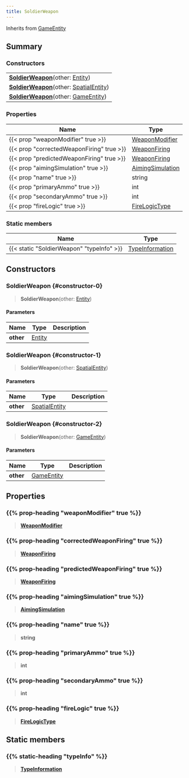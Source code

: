 ```yaml
---
title: SoldierWeapon
---
```


Inherits from [GameEntity](/vext/ref/client/type/gameentity)

## Summary

### Constructors

|  |
| --- |
| **[SoldierWeapon](#constructor-0)**(other: [Entity](/vext/ref/shared/type/entity)) |
| **[SoldierWeapon](#constructor-1)**(other: [SpatialEntity](/vext/ref/shared/type/spatialentity)) |
| **[SoldierWeapon](#constructor-2)**(other: [GameEntity](/vext/ref/client/type/gameentity)) |

### Properties

| Name | Type |
| ---- | ---- |
| {{< prop "weaponModifier" true >}} | [WeaponModifier](/vext/ref/fb/weaponmodifier) |
| {{< prop "correctedWeaponFiring" true >}} | [WeaponFiring](/vext/ref/shared/type/weaponfiring) |
| {{< prop "predictedWeaponFiring" true >}} | [WeaponFiring](/vext/ref/shared/type/weaponfiring) |
| {{< prop "aimingSimulation" true >}} | [AimingSimulation](/vext/ref/client/type/aimingsimulation) |
| {{< prop "name" true >}} | string |
| {{< prop "primaryAmmo" true >}} | int |
| {{< prop "secondaryAmmo" true >}} | int |
| {{< prop "fireLogic" true >}} | [FireLogicType](/vext/ref/fb/firelogictype) |

### Static members

| Name | Type |
| ---- | ---- |
| {{< static "SoldierWeapon" "typeInfo" >}} | [TypeInformation](/vext/ref/shared/type/typeinformation) |

## Constructors

### SoldierWeapon {#constructor-0}

> **SoldierWeapon**(other: [Entity](/vext/ref/shared/type/entity))

#### Parameters

| Name | Type | Description |
| ---- | ---- | ----------- |
| **other** | [Entity](/vext/ref/shared/type/entity) |  |

### SoldierWeapon {#constructor-1}

> **SoldierWeapon**(other: [SpatialEntity](/vext/ref/shared/type/spatialentity))

#### Parameters

| Name | Type | Description |
| ---- | ---- | ----------- |
| **other** | [SpatialEntity](/vext/ref/shared/type/spatialentity) |  |

### SoldierWeapon {#constructor-2}

> **SoldierWeapon**(other: [GameEntity](/vext/ref/client/type/gameentity))

#### Parameters

| Name | Type | Description |
| ---- | ---- | ----------- |
| **other** | [GameEntity](/vext/ref/client/type/gameentity) |  |

## Properties

### {{% prop-heading "weaponModifier" true %}}

> **[WeaponModifier](/vext/ref/fb/weaponmodifier)**

### {{% prop-heading "correctedWeaponFiring" true %}}

> **[WeaponFiring](/vext/ref/shared/type/weaponfiring)**

### {{% prop-heading "predictedWeaponFiring" true %}}

> **[WeaponFiring](/vext/ref/shared/type/weaponfiring)**

### {{% prop-heading "aimingSimulation" true %}}

> **[AimingSimulation](/vext/ref/client/type/aimingsimulation)**

### {{% prop-heading "name" true %}}

> **string**

### {{% prop-heading "primaryAmmo" true %}}

> **int**

### {{% prop-heading "secondaryAmmo" true %}}

> **int**

### {{% prop-heading "fireLogic" true %}}

> **[FireLogicType](/vext/ref/fb/firelogictype)**

## Static members

### {{% static-heading "typeInfo" %}}

> **[TypeInformation](/vext/ref/shared/type/typeinformation)**

